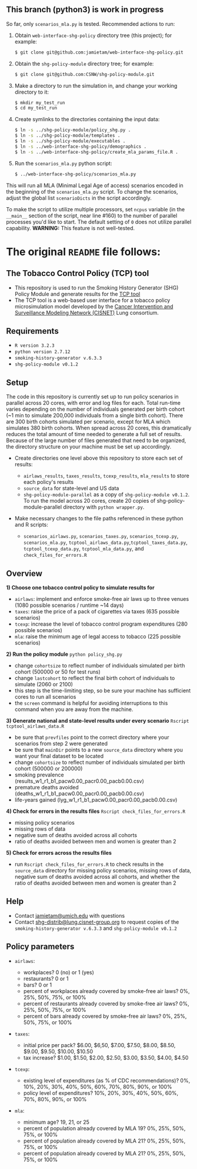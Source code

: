 ## This branch (python3) is work in progress

So far, only `scenarios_mla.py` is tested. Recommended actions to run:

1. Obtain `web-interface-shg-policy` directory tree (this project); for example:
   ```sh
   $ git clone git@github.com:jamietam/web-interface-shg-policy.git
   ```
2. Obtain the `shg-policy-module` directory tree; for example:
   ```sh
   $ git clone git@github.com:CSNW/shg-policy-module.git
   ```
3. Make a directory to run the simulation in, and change your working directory to it:
   ```sh
   $ mkdir my_test_run
   $ cd my_test_run
   ```
4. Create symlinks to the directories containing the input data:
   ```sh
   $ ln -s ../shg-policy-module/policy_shg.py .
   $ ln -s ../shg-policy-module/templates .
   $ ln -s ../shg-policy-module/executables .
   $ ln -s ../web-interface-shg-policy/demographics .
   $ ln -s ../web-interface-shg-policy/create_mla_params_file.R .
   ```
5. Run the `scenarios_mla.py` python script:
   ```sh
   $ ../web-interface-shg-policy/scenarios_mla.py
   ```

This will run all MLA (Minimal Legal Age of access) scenarios encoded
in the beginning of the `scenarios_mla.py` script. To change the
scenarios, adjust the global list `scenarioDicts` in the script
accordingly.

To make the script to utilize multiple processors, set `ncpus`
variable (in the `__main__` section of the script, near line #160) to
the number of parallel processes you'd like to start. The default
setting of `0` does not utilize parallel capability. **WARNING:** This
feature is not well-tested.


# The original `README` file follows:

## The Tobacco Control Policy (TCP) tool
- This repository is used to run the Smoking History Generator (SHG) Policy Module and generate results for the [TCP tool](http://www.tobaccopolicyeffects.org)
- The TCP tool is a web-based user interface for a tobacco policy microsimulation model developed by the [Cancer Intervention and Surveillance Modeling Network (CISNET)](http://cisnet.cancer.gov) Lung consortium. 

## Requirements
- `R version 3.2.3`
- `python version 2.7.12`
- `smoking-history-generator v.6.3.3`
- `shg-policy-module v0.1.2`

## Setup
The code in this repository is currently set up to run policy scenarios in parallel across 20 cores, with error and log files for each. Total run-time varies depending on the number of individuals generated per birth cohort (~1 min to simulate 200,000 individuals from a single birth cohort). There are 300 birth cohorts simulated per scenario, except for MLA which simulates 380 birth cohorts. When spread across 20 cores, this dramatically reduces the total amount of time needed to generate a full set of results. Because of the large number of files generated that need to be organized, the directory structure on your machine must be set up accordingly. 

- Create directories one level above this repository to store each set of results: 
  - `airlaws_results`, `taxes_results`, `tcexp_results`, `mla_results` to store each policy's results
  - `source_data` for state-level and US data
  - `shg-policy-module-parallel` as a copy of `shg-policy-module v0.1.2`. To run the model across 20 cores, create 20 copies of shg-policy-module-parallel directory with `python wrapper.py`. 

- Make necessary changes to the file paths referenced in these python and R scripts:
  - `scenarios_airlaws.py`, `scenarios_taxes.py`, `scenarios_tcexp.py`, `scenarios_mla.py`, `tcptool_airlaws_data.py`,`tcptool_taxes_data.py`, `tcptool_tcexp_data.py`,  `tcptool_mla_data.py`, and `check_files_for_errors.R`

## Overview
<strong>1) Choose one tobacco control policy to simulate results for</strong>
  - `airlaws`: implement and enforce smoke-free air laws up to three venues (1080 possible scenarios / runtime ~14 days)
  - `taxes`: raise the price of a pack of cigarettes via taxes (635 possible scenarios)
  - `tcexp`: increase the level of tobacco control program expenditures (280 possible scenarios)
  - `mla`: raise the minimum age of legal access to tobacco (225 possible scenarios)
  
<strong>2) Run the policy module</strong> `python policy_shg.py`
  - change `cohortsize` to reflect number of individuals simulated per birth cohort (500000 or 50 for test runs)
  - change `lastcohort` to reflect the final birth cohort of individuals to simulate (2060 or 2100)
  - this step is the time-limiting step, so be sure your machine has sufficient cores to run all scenarios
  - the `screen` command is helpful for avoiding interruptions to this command when you are away from the machine.

<strong>3) Generate national and state-level results under every scenario</strong> `Rscript tcptool_airlaws_data.R`
  - be sure that `prevfiles` point to the correct directory where your scenarios from step 2 were generated
  - be sure that `mainDir` points to a new `source_data` directory where you want your final dataset to be located
  - change `cohortsize` to reflect number of individuals simulated per birth cohort (500000 or 200000)
  - smoking prevalence (results_w1_r1_b1_pacw0.00_pacr0.00_pacb0.00.csv)
  - premature deaths avoided (deaths_w1_r1_b1_pacw0.00_pacr0.00_pacb0.00.csv)
  - life-years gained (lyg_w1_r1_b1_pacw0.00_pacr0.00_pacb0.00.csv)

<strong>4) Check for errors in the results files</strong> `Rscript check_files_for_errors.R`
  - missing policy scenarios
  - missing rows of data
  - negative sum of deaths avoided across all cohorts
  - ratio of deaths avoided between men and women is greater than 2

<strong>5) Check for errors across the results files</strong> 
  - run `Rscript check_files_for_errors.R` to check results in the `source_data` directory for missing policy scenarios, missing rows of data, negative sum of deaths avoided across all cohorts, and whether the ratio of deaths avoided between men and women is greater than 2
  
## Help
- Contact jamietam@umich.edu with questions
- Contact shg-distrib@lung.cisnet-group.org to request copies of the `smoking-history-generator v.6.3.3` and `shg-policy-module v0.1.2`

## Policy parameters
  - `airlaws`: 
    - workplaces? 0 (no) or 1 (yes)
    - restaurants? 0 or 1
    - bars? 0 or 1
    - percent of workplaces already covered by smoke-free air laws? 0%, 25%, 50%, 75%, or 100%
    - percent of restaurants already covered by smoke-free air laws? 0%, 25%, 50%, 75%, or 100%
    - percent of bars already covered by smoke-free air laws? 0%, 25%, 50%, 75%, or 100%
       
  - `taxes`: 
    - initial price per pack? $6.00, $6,50, $7.00, $7.50, $8.00, $8.50, $9.00, $9.50, $10.00, $10.50
    - tax increase? $1.00, $1.50, $2.00, $2.50, $3.00, $3.50, $4.00, $4.50

  - `tcexp`: 
    - existing level of expenditures (as % of CDC recommendations)? 0%, 10%, 20%, 30%, 40%, 50%, 60%, 70%, 80%, 90%, or 100%
    - policy level of expenditures? 10%, 20%, 30%, 40%, 50%, 60%, 70%, 80%, 90%, or 100%
    
  - `mla`: 
    - minimum age? 19, 21, or 25
    - percent of population already covered by MLA 19? 0%, 25%, 50%, 75%, or 100%
    - percent of population already covered by MLA 21? 0%, 25%, 50%, 75%, or 100%
    - percent of population already covered by MLA 21? 0%, 25%, 50%, 75%, or 100%

